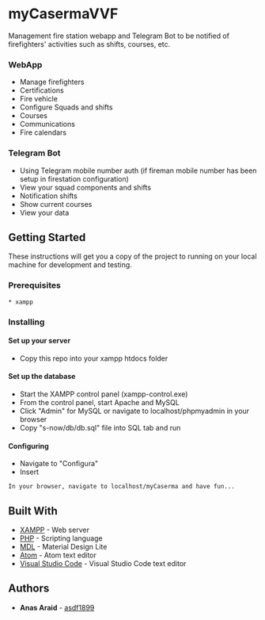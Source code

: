 # myCasermaVVF

Management fire station webapp and Telegram Bot to be notified of firefighters' activities such as shifts, courses, etc.

### WebApp
* Manage firefighters
* Certifications 
* Fire vehicle
* Configure Squads and shifts
* Courses
* Communications
* Fire calendars

### Telegram Bot
* Using Telegram mobile number auth (if fireman mobile number has been setup in firestation configuration)
* View your squad components and shifts
* Notification shifts
* Show current courses
* View your data

## Getting Started

These instructions will get you a copy of the project to running on your local machine for development and testing.

### Prerequisites
```
* xampp
```

### Installing

#### Set up your server

* Copy this repo into your xampp htdocs folder

#### Set up the database
* Start the XAMPP control panel (xampp-control.exe)
* From the control panel, start Apache and MySQL
* Click "Admin" for MySQL or navigate to localhost/phpmyadmin in your browser
* Copy "s-now/db/db.sql" file into SQL tab and run

#### Configuring
* Navigate to "Configura"
* Insert 

```
In your browser, navigate to localhost/myCaserma and have fun...
```

## Built With

* [XAMPP](https://www.apachefriends.org/it/index.html) - Web server
* [PHP](http://php.net/manual/it/intro-whatis.php) - Scripting language
* [MDL](https://getmdl.io/) - Material Design Lite
* [Atom](https://atom.io/) - Atom text editor
* [Visual Studio Code](https://code.visualstudio.com/) - Visual Studio Code text editor

## Authors

* **Anas Araid** - [asdf1899](https://github.com/asdf1899)